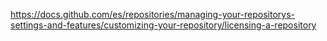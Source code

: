 
https://docs.github.com/es/repositories/managing-your-repositorys-settings-and-features/customizing-your-repository/licensing-a-repository
